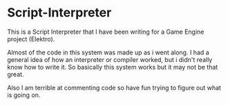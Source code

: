 # Script-Interpreter
This is a Script Interpreter that I have been writing for a Game Engine project (Elektro).

Almost of the code in this system was made up as i went along. I had a general idea of how an interpreter or compiler worked, but i didn't really know how to write it. So basically this system works but it may not be that great.

Also I am terrible at commenting code so have fun trying to figure out what is going on.

